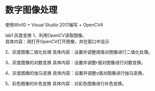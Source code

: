 # 数字图像处理
使用Win10 + Visual Studio 2017编写 + OpenCV4

lab1 灰度变换
1、利用OpenCV读取图像。  
   具体内容：用打开OpenCV打开图像，并在窗口中显示 
 
2、灰度图像二值化处理 
   具体内容：设置并调整阈值对图像进行二值化处理。  
        
3、灰度图像的对数变换 
   具体内容：设置并调整r值对图像进行对数变换。 
 
4、灰度图像的伽马变换 
   具体内容：设置并调整γ值对图像进行伽马变换。 
 
5、彩色图像的补色变换 
   具体内容：对彩色图像进行补色变换。 
